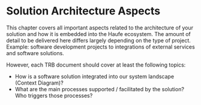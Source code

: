 # Solution Architecture Aspects

This chapter covers all important aspects related to the architecture of your solution and how it is embedded into the Haufe ecosystem. The amount of detail to be delivered here differs largely depending on the type of project. Example: software development projects to integrations of external services and software solutions.

However, each TRB document should cover at least the following topics:

* How is a software solution integrated into our system landscape \(Context Diagram\)?
* What are the main processes supported / facilitated by the solution? Who triggers those processes?




